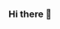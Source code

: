 ### Hi there 👋

<!--
**YarbashSaleem/YarbashSaleem** is a ✨ _special_ ✨ repository because its `README.md` (this file) appears on your GitHub profile.

Here are some ideas to get you started:

- 🌱 I’m currently learning Flutter and Django
- 💬 Open to discuss anything tech :slightly_smiling_face:
- 📫 How to reach me: [@yarbashsaleem](https://twitter.com/__yarbash__) 
-->
